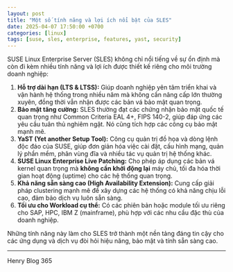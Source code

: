 ```yaml
---
layout: post
title: "Một số tính năng và lợi ích nổi bật của SLES"
date: 2025-04-07 17:50:00 +0700
categories: [linux]
tags: [suse, sles, enterprise, features, yast, security]
---
```


SUSE Linux Enterprise Server (SLES) không chỉ nổi tiếng về sự ổn định mà còn đi kèm nhiều tính năng và lợi ích được thiết kế riêng cho môi trường doanh nghiệp:

1.  **Hỗ trợ dài hạn (LTS & LTSS):** Giúp doanh nghiệp yên tâm triển khai và vận hành hệ thống trong nhiều năm mà không cần nâng cấp lớn thường xuyên, đồng thời vẫn nhận được các bản vá bảo mật quan trọng.
2.  **Bảo mật tăng cường:** SLES thường đạt các chứng nhận bảo mật quốc tế quan trọng như Common Criteria EAL 4+, FIPS 140-2, giúp đáp ứng các yêu cầu tuân thủ nghiêm ngặt. Nó cũng tích hợp các công cụ bảo mật mạnh mẽ.
3.  **YaST (Yet another Setup Tool):** Công cụ quản trị đồ họa và dòng lệnh độc đáo của SUSE, giúp đơn giản hóa việc cài đặt, cấu hình mạng, quản lý phần mềm, phân vùng đĩa và nhiều tác vụ quản trị hệ thống khác.
4.  **SUSE Linux Enterprise Live Patching:** Cho phép áp dụng các bản vá kernel quan trọng mà **không cần khởi động lại** máy chủ, tối đa hóa thời gian hoạt động (uptime) cho các hệ thống quan trọng.
5.  **Khả năng sẵn sàng cao (High Availability Extension):** Cung cấp giải pháp clustering mạnh mẽ để xây dựng các hệ thống có khả năng chịu lỗi cao, đảm bảo dịch vụ luôn sẵn sàng.
6.  **Tối ưu cho Workload cụ thể:** Có các phiên bản hoặc module tối ưu riêng cho SAP, HPC, IBM Z (mainframe), phù hợp với các nhu cầu đặc thù của doanh nghiệp.

Những tính năng này làm cho SLES trở thành một nền tảng đáng tin cậy cho các ứng dụng và dịch vụ đòi hỏi hiệu năng, bảo mật và tính sẵn sàng cao.

-----------------
Henry Blog 365